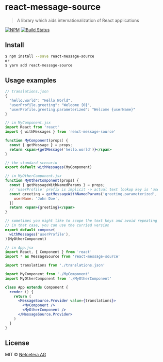 # react-message-source

> A library which aids internationalization of React applications

[![NPM](https://img.shields.io/npm/v/react-message-source.svg)](https://www.npmjs.com/package/react-message-source)
[![Build Status](https://travis-ci.org/netceteragroup/react-message-source.svg?branch=master)](https://travis-ci.org/netceteragroup/react-message-source)

## Install

```bash
$ npm install --save react-message-source
or
$ yarn add react-message-source
```

## Usage examples

```jsx
// translations.json
{
  "hello.world": "Hello World",
  "userProfile.greeting": "Welcome {0}",
  "userProfile.greeting.parameterized": "Welcome {userName}"
}

// in MyComponent.jsx
import React from 'react'
import { withMessages } from 'react-message-source'

function MyComponent(props) {
  const { getMessage } = props;
  return <span>{getMessage('hello.world')}</span>
}

// the standard scenario
export default withMessages(MyComponent)

// in MyOtherComponent.jsx
function MyOtherComponent(props) {
  const { getMessageWithNamedParams } = props;
  // 'userProfile' prefix is implicit -> actual text lookup key is 'userProfile.greeting.parameterized'
  const greeting = getMessageWithNamedParams('greeting.parameterized', {
    userName: 'John Doe',
  })
  return <span>{greeting}</span>
}

// sometimes you might like to scope the text keys and avoid repeating the common key segments
// in that case, you can use the curried version
export default compose(
  withMessages('userProfile'),
)(MyOtherComponent)

// in App.jsx
import React, { Component } from 'react'
import * as MessageSource from 'react-message-source'

import translations from './translations.json'

import MyComponent from './MyComponent'
import MyOtherComponent from './MyOtherComponent'

class App extends Component {
  render () {
    return (
      <MessageSource.Provider value={translations}>
        <MyComponent />
        <MyOtherComponent />
      </MessageSource.Provider>
    )
  }
}
```
## License

MIT © [Netcetera AG](https://github.com/netceteragroup)

